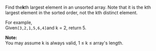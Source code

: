 Find the**k**th largest element in an unsorted array. Note that it is the kth largest element in the sorted order, not the kth distinct element.

For example,  
Given`[3,2,1,5,6,4]`and k = 2, return 5.

**Note:**  
You may assume k is always valid, 1 ≤ k ≤ array's length.

